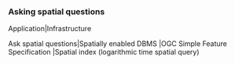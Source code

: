 ### Asking spatial questions

Application|Infrastructure 

Ask spatial questions|Spatially enabled DBMS
|OGC Simple Feature Specification
|Spatial index (logarithmic time spatial query) 

